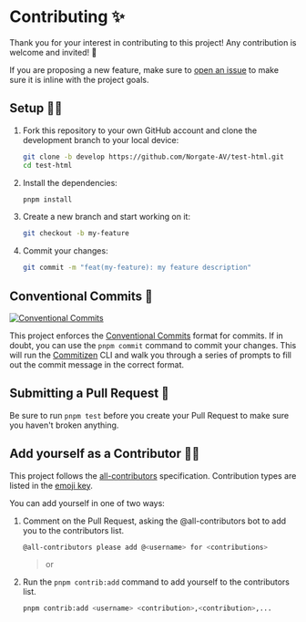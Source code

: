 # Contributing ✨

Thank you for your interest in contributing to this project! Any contribution is welcome and invited! 🙌

If you are proposing a new feature, make sure to [open an issue](https://github.com/Norgate-AV/test-html/issues/new/choose) to make sure it is inline with the project goals.

## Setup :technologist:

1. Fork this repository to your own GitHub account and clone the development branch to your local device:

    ```bash
    git clone -b develop https://github.com/Norgate-AV/test-html.git
    cd test-html
    ```

2. Install the dependencies:

    ```bash
    pnpm install
    ```

3. Create a new branch and start working on it:

    ```bash
    git checkout -b my-feature
    ```

4. Commit your changes:

    ```bash
    git commit -m "feat(my-feature): my feature description"
    ```

## Conventional Commits 📝

[![Conventional Commits](https://img.shields.io/badge/Conventional%20Commits-1.0.0-%23FE5196?logo=conventionalcommits&logoColor=white)](https://conventionalcommits.org)

This project enforces the [Conventional Commits](https://www.conventionalcommits.org/en/v1.0.0/) format for commits. If in doubt, you can use the `pnpm commit` command to commit your changes. This will run the [Commitizen](https://commitizen-tools.github.io/commitizen/) CLI and walk you through a series of prompts to fill out the commit message in the correct format.

## Submitting a Pull Request 🚀

Be sure to run `pnpm test` before you create your Pull Request to make sure you haven't broken anything.

## Add yourself as a Contributor 🙋‍♂️

This project follows the [all-contributors](https://allcontributors.org) specification. Contribution types are listed in the [emoji key](https://allcontributors.org/docs/en/emoji-key).

You can add yourself in one of two ways:

1. Comment on the Pull Request, asking the @all-contributors bot to add you to the contributors list.

    ```bash
    @all-contributors please add @<username> for <contributions>
    ```

    > or

2. Run the `pnpm contrib:add` command to add yourself to the contributors list.

    ```bash
    pnpm contrib:add <username> <contribution>,<contribution>,...
    ```

